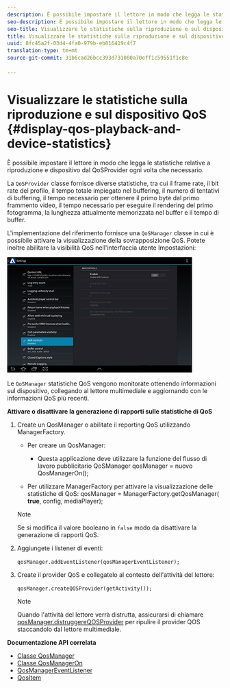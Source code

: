 ```yaml
---
description: È possibile impostare il lettore in modo che legga le statistiche relative a riproduzione e dispositivo dal QoSProvider ogni volta che necessario.
seo-description: È possibile impostare il lettore in modo che legga le statistiche relative a riproduzione e dispositivo dal QoSProvider ogni volta che necessario.
seo-title: Visualizzare le statistiche sulla riproduzione e sul dispositivo QoS
title: Visualizzare le statistiche sulla riproduzione e sul dispositivo QoS
uuid: 8fc45a2f-03d4-4fa0-979b-eb816419c4f7
translation-type: tm+mt
source-git-commit: 31b6cad26bcc393d731080a70eff1c59551f1c8e

---
```



# Visualizzare le statistiche sulla riproduzione e sul dispositivo QoS {#display-qos-playback-and-device-statistics}

È possibile impostare il lettore in modo che legga le statistiche relative a riproduzione e dispositivo dal QoSProvider ogni volta che necessario.

La `QoSProvider` classe fornisce diverse statistiche, tra cui il frame rate, il bit rate del profilo, il tempo totale impiegato nel buffering, il numero di tentativi di buffering, il tempo necessario per ottenere il primo byte dal primo frammento video, il tempo necessario per eseguire il rendering del primo fotogramma, la lunghezza attualmente memorizzata nel buffer e il tempo di buffer.

L&#39;implementazione del riferimento fornisce una `QoSManager` classe in cui è possibile attivare la visualizzazione della sovrapposizione QoS. Potete inoltre abilitare la visibilità QoS nell&#39;interfaccia utente Impostazioni:

![](assets/qos-configuration.jpg)

Le `QoSManager` statistiche QoS vengono monitorate ottenendo informazioni sul dispositivo, collegando al lettore multimediale e aggiornando con le informazioni QoS più recenti.

**Attivare o disattivare la generazione di rapporti sulle statistiche di QoS**

1. Create un QosManager o abilitate il reporting QoS utilizzando ManagerFactory.

   * Per creare un QosManager:
      * Questa applicazione deve utilizzare la funzione del flusso di lavoro pubblicitario
   QoSManager qosManager = nuovo QosManagerOn();

   * Per utilizzare ManagerFactory per attivare la visualizzazione delle statistiche di QoS:
   qosManager = ManagerFactory.getQosManager(
   <b>true</b>, config, mediaPlayer);

   >[!NOTE]
   >
   >Se si modifica il valore booleano in `false` modo da disattivare la generazione di rapporti QoS.

2. Aggiungete i listener di eventi:

   `qosManager.addEventListener(qosManagerEventListener);`

3. Create il provider QoS e collegatelo al contesto dell&#39;attività del lettore:

   `qosManager.createQOSProvider(getActivity());`

   >[!NOTE]
   >
   >Quando l&#39;attività del lettore verrà distrutta, assicurarsi di chiamare [qosManager.distruggereQOSProvider](https://help.adobe.com/en_US/primetime/reference_implementation/android/javadoc/com/adobe/primetime/reference/manager/QosManager.html#destroyQOSProvider()) per ripulire il provider QOS staccandolo dal lettore multimediale.

**Documentazione API correlata**

* [Classe QosManager](https://help.adobe.com/en_US/primetime/api/reference_implementation/android/javadoc/com/adobe/primetime/reference/manager/QosManager.html)
* [Classe QosManagerOn](https://help.adobe.com/en_US/primetime/api/reference_implementation/android/javadoc/com/adobe/primetime/reference/manager/QosManagerOn.html)
* [QosManagerEventListener](https://help.adobe.com/en_US/primetime/api/reference_implementation/android/javadoc/com/adobe/primetime/reference/manager/QosManager.QosManagerEventListener.html)
* [QosItem](https://help.adobe.com/en_US/primetime/api/reference_implementation/android/javadoc/com/adobe/primetime/reference/manager/QosManager.QosItem.html)
